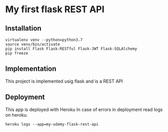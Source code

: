 # My first flask REST API

## Installation
```
virtualenv venv --python=python3.7
source venv/bin/activate
pip install Flask Flask-RESTful Flask-JWT Flask-SQLAlchemy
pip freeze
```

## Implementation
This project is implemented usig flask and is a REST API

## Deployment
This app is deployed with Heroku
In case of errors in deployment read logs on heroku.
```
heroku logs --app=my-udemy-flask-rest-api
```